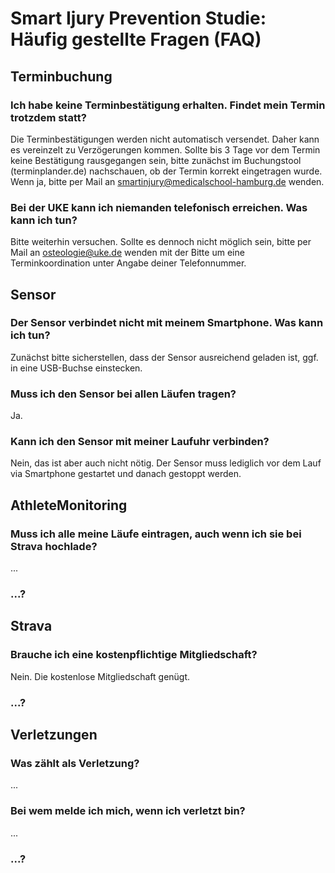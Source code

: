 # Smart Ijury Prevention Studie: Häufig gestellte Fragen (FAQ)

## Terminbuchung

### Ich habe keine Terminbestätigung erhalten. Findet mein Termin trotzdem statt?
Die Terminbestätigungen werden nicht automatisch versendet. Daher kann es vereinzelt zu Verzögerungen kommen. Sollte bis 3 Tage vor dem Termin keine Bestätigung rausgegangen sein, bitte zunächst im Buchungstool (terminplander.de) nachschauen, ob der Termin korrekt eingetragen wurde. Wenn ja, bitte per Mail an smartinjury@medicalschool-hamburg.de wenden. 

### Bei der UKE kann ich niemanden telefonisch erreichen. Was kann ich tun?
Bitte weiterhin versuchen. Sollte es dennoch nicht möglich sein, bitte per Mail an osteologie@uke.de wenden mit der Bitte um eine Terminkoordination unter Angabe deiner Telefonnummer. 

## Sensor

### Der Sensor verbindet nicht mit meinem Smartphone. Was kann ich tun? 
Zunächst bitte sicherstellen, dass der Sensor ausreichend geladen ist, ggf. in eine USB-Buchse einstecken. 

###	Muss ich den Sensor bei allen Läufen tragen? 
Ja. 

###	Kann ich den Sensor mit meiner Laufuhr verbinden? 
Nein, das ist aber auch nicht nötig. Der Sensor muss lediglich vor dem Lauf via Smartphone gestartet und danach gestoppt werden. 

## AthleteMonitoring

### Muss ich alle meine Läufe eintragen, auch wenn ich sie bei Strava hochlade? 
...

### ...?

## Strava

###	Brauche ich eine kostenpflichtige Mitgliedschaft? 
Nein. Die kostenlose Mitgliedschaft genügt. 

### ...?

## Verletzungen

### Was zählt als Verletzung? 
...

### Bei wem melde ich mich, wenn ich verletzt bin? 
...

### ...?
